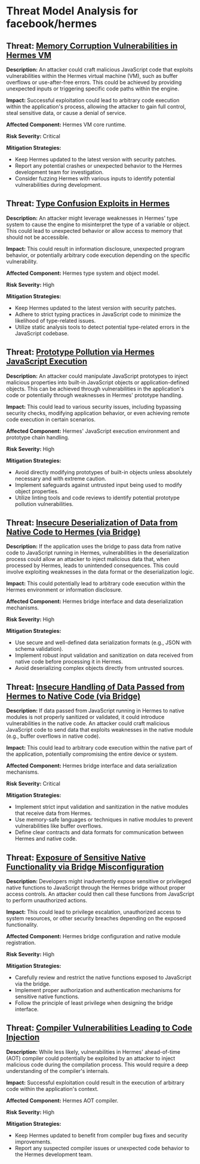 # Threat Model Analysis for facebook/hermes

## Threat: [Memory Corruption Vulnerabilities in Hermes VM](./threats/memory_corruption_vulnerabilities_in_hermes_vm.md)

**Description:** An attacker could craft malicious JavaScript code that exploits vulnerabilities within the Hermes virtual machine (VM), such as buffer overflows or use-after-free errors. This could be achieved by providing unexpected inputs or triggering specific code paths within the engine.

**Impact:** Successful exploitation could lead to arbitrary code execution within the application's process, allowing the attacker to gain full control, steal sensitive data, or cause a denial of service.

**Affected Component:** Hermes VM core runtime.

**Risk Severity:** Critical

**Mitigation Strategies:**
*   Keep Hermes updated to the latest version with security patches.
*   Report any potential crashes or unexpected behavior to the Hermes development team for investigation.
*   Consider fuzzing Hermes with various inputs to identify potential vulnerabilities during development.

## Threat: [Type Confusion Exploits in Hermes](./threats/type_confusion_exploits_in_hermes.md)

**Description:** An attacker might leverage weaknesses in Hermes' type system to cause the engine to misinterpret the type of a variable or object. This could lead to unexpected behavior or allow access to memory that should not be accessible.

**Impact:**  This could result in information disclosure, unexpected program behavior, or potentially arbitrary code execution depending on the specific vulnerability.

**Affected Component:** Hermes type system and object model.

**Risk Severity:** High

**Mitigation Strategies:**
*   Keep Hermes updated to the latest version with security patches.
*   Adhere to strict typing practices in JavaScript code to minimize the likelihood of type-related issues.
*   Utilize static analysis tools to detect potential type-related errors in the JavaScript codebase.

## Threat: [Prototype Pollution via Hermes JavaScript Execution](./threats/prototype_pollution_via_hermes_javascript_execution.md)

**Description:** An attacker could manipulate JavaScript prototypes to inject malicious properties into built-in JavaScript objects or application-defined objects. This can be achieved through vulnerabilities in the application's code or potentially through weaknesses in Hermes' prototype handling.

**Impact:** This could lead to various security issues, including bypassing security checks, modifying application behavior, or even achieving remote code execution in certain scenarios.

**Affected Component:** Hermes' JavaScript execution environment and prototype chain handling.

**Risk Severity:** High

**Mitigation Strategies:**
*   Avoid directly modifying prototypes of built-in objects unless absolutely necessary and with extreme caution.
*   Implement safeguards against untrusted input being used to modify object properties.
*   Utilize linting tools and code reviews to identify potential prototype pollution vulnerabilities.

## Threat: [Insecure Deserialization of Data from Native Code to Hermes (via Bridge)](./threats/insecure_deserialization_of_data_from_native_code_to_hermes__via_bridge_.md)

**Description:** If the application uses the bridge to pass data from native code to JavaScript running in Hermes, vulnerabilities in the deserialization process could allow an attacker to inject malicious data that, when processed by Hermes, leads to unintended consequences. This could involve exploiting weaknesses in the data format or the deserialization logic.

**Impact:** This could potentially lead to arbitrary code execution within the Hermes environment or information disclosure.

**Affected Component:** Hermes bridge interface and data deserialization mechanisms.

**Risk Severity:** High

**Mitigation Strategies:**
*   Use secure and well-defined data serialization formats (e.g., JSON with schema validation).
*   Implement robust input validation and sanitization on data received from native code before processing it in Hermes.
*   Avoid deserializing complex objects directly from untrusted sources.

## Threat: [Insecure Handling of Data Passed from Hermes to Native Code (via Bridge)](./threats/insecure_handling_of_data_passed_from_hermes_to_native_code__via_bridge_.md)

**Description:** If data passed from JavaScript running in Hermes to native modules is not properly sanitized or validated, it could introduce vulnerabilities in the native code. An attacker could craft malicious JavaScript code to send data that exploits weaknesses in the native module (e.g., buffer overflows in native code).

**Impact:** This could lead to arbitrary code execution within the native part of the application, potentially compromising the entire device or system.

**Affected Component:** Hermes bridge interface and data serialization mechanisms.

**Risk Severity:** Critical

**Mitigation Strategies:**
*   Implement strict input validation and sanitization in the native modules that receive data from Hermes.
*   Use memory-safe languages or techniques in native modules to prevent vulnerabilities like buffer overflows.
*   Define clear contracts and data formats for communication between Hermes and native code.

## Threat: [Exposure of Sensitive Native Functionality via Bridge Misconfiguration](./threats/exposure_of_sensitive_native_functionality_via_bridge_misconfiguration.md)

**Description:**  Developers might inadvertently expose sensitive or privileged native functions to JavaScript through the Hermes bridge without proper access controls. An attacker could then call these functions from JavaScript to perform unauthorized actions.

**Impact:** This could lead to privilege escalation, unauthorized access to system resources, or other security breaches depending on the exposed functionality.

**Affected Component:** Hermes bridge configuration and native module registration.

**Risk Severity:** High

**Mitigation Strategies:**
*   Carefully review and restrict the native functions exposed to JavaScript via the bridge.
*   Implement proper authorization and authentication mechanisms for sensitive native functions.
*   Follow the principle of least privilege when designing the bridge interface.

## Threat: [Compiler Vulnerabilities Leading to Code Injection](./threats/compiler_vulnerabilities_leading_to_code_injection.md)

**Description:**  While less likely, vulnerabilities in Hermes' ahead-of-time (AOT) compiler could potentially be exploited by an attacker to inject malicious code during the compilation process. This would require a deep understanding of the compiler's internals.

**Impact:**  Successful exploitation could result in the execution of arbitrary code within the application's context.

**Affected Component:** Hermes AOT compiler.

**Risk Severity:** High

**Mitigation Strategies:**
*   Keep Hermes updated to benefit from compiler bug fixes and security improvements.
*   Report any suspected compiler issues or unexpected code behavior to the Hermes development team.

